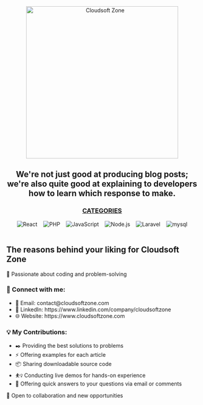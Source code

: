 <div align="center" dir="auto">
    <a href="https://www.cloudsoftzone.com" rel="nofollow">
        <img src="https://github.com/cloudsoftzone/cloudsoftzone/assets/148555032/f1f5fcb2-e742-4d94-b7e7-bdf262826788" alt="Cloudsoft Zone" width="400">
    </a>
</div>
<h2 style="text-align:center;">We're not just good at producing blog posts; we're also quite good at explaining to developers how to learn which response to make.</h2>

<h3 align="center" dir="auto"><a class="heading-link" href="#categories">CATEGORIES</a></h3>

<div align="center" dir="auto">
    <a href="https://www.cloudsoftzone.com/category/react-js" rel="nofollow" style="text-decoration: none;">
        <img alt="React" src="https://img.shields.io/badge/-React-61DAFB?style=for-the-badge&amp;logo=react&amp;logoColor=black" style="max-width: 100%;">
    </a>
    &nbsp;&nbsp;
    <a href="https://www.cloudsoftzone.com/category/php" rel="nofollow" style="text-decoration: none;">
        <img alt="PHP" src="https://img.shields.io/badge/-PHP-777BB4?style=for-the-badge&amp;logo=php&amp;logoColor=white" style="max-width: 100%;">
    </a>
    &nbsp;&nbsp;
    <a href="https://www.cloudsoftzone.com/category/javascript" rel="nofollow" style="text-decoration: none;">
        <img alt="JavaScript" src="https://img.shields.io/badge/-JavaScript-F7DF1E?style=for-the-badge&amp;logo=javascript&amp;logoColor=black" style="max-width: 100%;">
    </a>
    &nbsp;&nbsp;
    <a href="https://www.cloudsoftzone.com/category/node-js" rel="nofollow" style="text-decoration: none;">
        <img alt="Node.js" src="https://img.shields.io/badge/-Node.js-339933?style=for-the-badge&amp;logo=node.js&amp;logoColor=white" style="max-width: 100%;">
    </a>
    &nbsp;&nbsp;
    <a href="https://www.cloudsoftzone.com/category/laravel" rel="nofollow" style="text-decoration: none;">
        <img alt="Laravel" src="https://img.shields.io/badge/Laravel-FB503B?style=for-the-badge&logo=laravel&logoColor=white" style="max-width: 100%;">
    </a>
    &nbsp;&nbsp;
    <a href="https://www.cloudsoftzone.com/category/mysql" rel="nofollow" style="text-decoration: none;">
        <img alt="mysql" src="https://img.shields.io/badge/MySQL-E97B00?style=for-the-badge&logo=mysql&logoColor=004E66" style="max-width: 100%;">
    </a>
</div>
<br>
<h2>The reasons behind your liking for Cloudsoft Zone</h2>
 <p>🚀 Passionate about coding and problem-solving</p>
 
 <h3>🔗 Connect with me:</h3>
 <ul>
     <li>📧 Email: contact@cloudsoftzone.com</li>
     <li>💼 LinkedIn: https://www.linkedin.com/company/cloudsoftzone</li>
     <li>🌐 Website: https://www.cloudsoftzone.com</li>
 </ul>

 <h3>💡 My Contributions:</h3>
 <ul>
     <li>✒️ Providing the best solutions to problems</li>
     <li>⚡ Offering examples for each article</li>
     <li>📦 Sharing downloadable source code</li>
     <li>⛹️‍♀️ Conducting live demos for hands-on experience</li>
     <li>💬 Offering quick answers to your questions via email or comments</li>
 </ul>

 <p>🌟 Open to collaboration and new opportunities</p>
